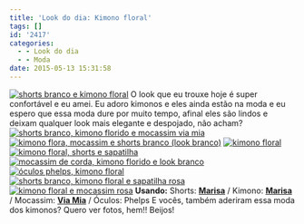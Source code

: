 ```yaml
---
title: 'Look do dia: Kimono floral'
tags: []
id: '2417'
categories:
  - - Look do dia
  - - Moda
date: 2015-05-13 15:31:58
---
```


[![shorts branco e kimono floral ](/wp-content/uploads/2015/05/DSCN0340.jpg)](/wp-content/uploads/2015/05/DSCN0340.jpg) O look que eu trouxe hoje é super confortável e eu amei. Eu adoro kimonos e eles ainda estão na moda e eu espero que essa moda dure por muito tempo, afinal eles são lindos e deixam qualquer look mais elegante e despojado, não acham?   [![shorts branco, kimono florido e mocassim via mia](/wp-content/uploads/2015/05/DSCN0342.jpg)](/wp-content/uploads/2015/05/DSCN0342.jpg) [![kimono flora, mocassim e shorts branco (look branco)](/wp-content/uploads/2015/05/DSCN0338.jpg)](/wp-content/uploads/2015/05/DSCN0338.jpg) [![kimono floral](/wp-content/uploads/2015/05/DSCN0347.jpg)](/wp-content/uploads/2015/05/DSCN0347.jpg) [![kimono floral, shorts e sapatilha ](/wp-content/uploads/2015/05/DSCN0348.jpg)](/wp-content/uploads/2015/05/DSCN0348.jpg) [![mocassim de corda, kimono florido e look branco](/wp-content/uploads/2015/05/DSCN0341.jpg)](/wp-content/uploads/2015/05/DSCN0341.jpg) [![óculos phelps, kimono floral ](/wp-content/uploads/2015/05/DSCN0346.jpg)](/wp-content/uploads/2015/05/DSCN0346.jpg) [![shorts branco, kimono floral e sapatilha rosa](/wp-content/uploads/2015/05/DSCN0349.jpg)](/wp-content/uploads/2015/05/DSCN0349.jpg) [![kimono floral e mocassim rosa](/wp-content/uploads/2015/05/DSCN0353.jpg)](/wp-content/uploads/2015/05/DSCN0353.jpg) **Usando:** Shorts: **[Marisa](http://www.marisa.com.br/)** / Kimono: **[Marisa](http://www.marisa.com.br/)** / Mocassim: **[Via Mia](http://www.viamia.com.br/default.aspx)** / Óculos: Phelps E vocês, também aderiram essa moda dos kimonos? Quero ver fotos, hem!! Beijos!
